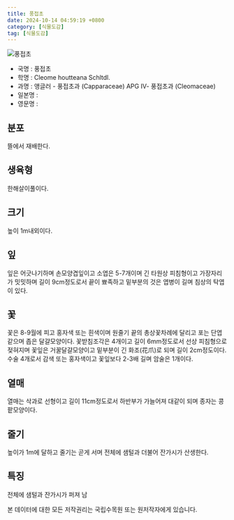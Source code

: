 ```yaml
---
title: 풍접초
date: 2024-10-14 04:59:19 +0800
category: [식물도감]
tag: [식물도감]
---
```




![풍접초](/fileUpload/plants/basic/Capparaceae/Cleome/13299/1_th2.JPG)
- 국명 : 풍접초
- 학명 : Cleome houtteana Schltdl.
- 과명 : 앵글러 - 풍접초과 (Capparaceae) APG Ⅳ- 풍접초과 (Cleomaceae)
- 일본명 : 
- 영문명 : 


## 분포
뜰에서 재배한다.
## 생육형
한해살이풀이다.
## 크기
높이 1m내외이다.
## 잎
잎은 어긋나기하며 손모양겹잎이고 소엽은 5-7개이며 긴 타원상 피침형이고 가장자리가 밋밋하며 길이 9cm정도로서 끝이 뾰족하고 밑부분의 것은 엽병이 길며 침상의 탁엽이 있다.
## 꽃
꽃은 8-9월에 피고 홍자색 또는 흰색이며 원줄기 끝의 총상꽃차례에 달리고 포는 단엽같으며 좁은 달걀모양이다. 꽃받침조각은 4개이고 길이 6mm정도로서 선상 피침형으로 젖혀지며 꽃잎은 거꿀달걀모양이고 밑부분이 긴 화조(花爪)로 되며 길이 2cm정도이다. 수술 4개로서 감색 또는 홍자색이고 꽃잎보다 2-3배 길며 암술은 1개이다.
## 열매
열매는 삭과로 선형이고 길이 11cm정도로서 하반부가 가늘어져 대같이 되며 종자는 콩팥모양이다.
## 줄기
높이가 1m에 달하고 줄기는 곧게 서며 전체에 샘털과 더불어 잔가시가 산생한다.
## 특징
전체에 샘털과 잔가시가 퍼져 남






본 데이터에 대한 모든 저작권리는 국립수목원 또는 원저작자에게 있습니다.

